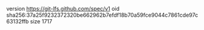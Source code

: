version https://git-lfs.github.com/spec/v1
oid sha256:37a25f9232372320be662962b7efdf18b70a59fce9044c7861cde97c63132ffb
size 1717
